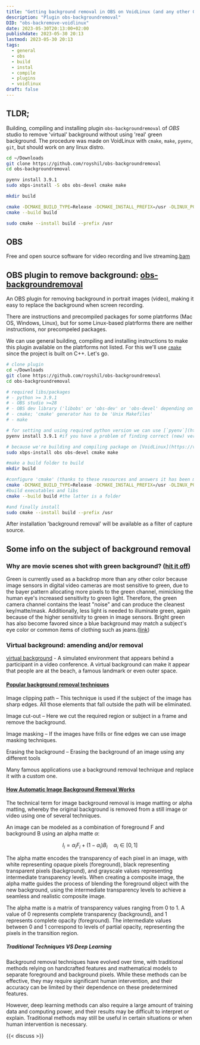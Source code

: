```yaml
---
title: "Getting background removal in OBS on VoidLinux (and any other GNU/Linux-based distro)"
description: "Plugin obs-backgroundremoval"
DID: "obs-backremove-voidlinux"
date: 2023-05-30T20:13:00+02:00
publishdate: 2023-05-30 20:13
lastmod: 2023-05-30 20:13
tags:
  - general
  - obs
  - build
  - instal
  - compile
  - plugins
  - voidlinux
draft: false
---
```


## TLDR;

Building, compiling and installing plugin `obs-backgroundremoval` of *OBS* studio to remove 'virtual' background without using 'real' green background. The procedure was made on VoidLinux with `cmake`, `make`, `pyenv`, `git`, but should work on any linux distro.

```bash
cd ~/Downloads
git clone https://github.com/royshil/obs-backgroundremoval
cd obs-backgroundremoval

pyenv install 3.9.1 
sudo xbps-install -S obs obs-devel cmake make

mkdir build

cmake -DCMAKE_BUILD_TYPE=Release -DCMAKE_INSTALL_PREFIX=/usr -DLINUX_PORTABLE=OFF -S . -B build 
cmake --build build 

sudo cmake --install build --prefix /usr
```

## OBS

Free and open source software for video recording and live streaming.[bam](https://obsproject.com)

## OBS plugin to remove background: [obs-backgroundremoval](https://github.com/royshil/obs-backgroundremoval)

An OBS plugin for removing background in portrait images (video), making it easy to replace the background when screen recording. 

There are instructions and precompiled packages for some platrforms (Mac OS, Windows, Linux), but for some Linux-based platrforms there are neither instructions, nor precompeled packages. 

We can use general building, compiling and installing instructions to make this plugin available on the platrforms not listed. For this we'll use [`cmake`](https://cmake.org/cmake/help/latest/guide/tutorial/Installing%20and%20Testing.html) since the project is built on C++. Let's go.

```bash
# clone plugin
cd ~/Downloads
git clone https://github.com/royshil/obs-backgroundremoval
cd obs-backgroundremoval

# required libs/packages
# - python >= 3.9.1
# - OBS studio >=28
# - OBS dev library ('libobs' or 'obs-dev' or 'obs-devel' depending on distributive packages' naming)
# - cmake; 'cmake' generator has to be 'Unix Makefiles'
# - make

# for setting and using required python version we can use [`pyenv`](https://github.com/pyenv/pyenv)
pyenv install 3.9.1 #if you have a problem of finding correct (new) version of python, try to update 'pyenv' by pulling changes from the repo or using [pyenv's plugin](https://github.com/pyenv/pyenv-update)

# because we're building and compiling package on [VoidLinux](https://voidlinux.org/), the 'xbps' packages manager is used. for any other platforms the respective package manager should be used
sudo xbps-install obs obs-devel cmake make

#make a build folder to build 
mkdir build

#configure 'cmake' (thanks to these resources and answers it has been managed how to do: [1](https://stackoverflow.com/questions/67425557/how-do-i-build-a-cmake-project) [2](https://www.cyberciti.biz/faq/howto-compile-and-run-c-cplusplus-code-in-linux/) [3](https://www.poftut.com/cmake-tutorial-to-build-and-compile-in-linux/) [4](https://cmake.org/cmake/help/latest/guide/tutorial/Installing%20and%20Testing.html#getting-started)
cmake -DCMAKE_BUILD_TYPE=Release -DCMAKE_INSTALL_PREFIX=/usr -DLINUX_PORTABLE=OFF -S . -B build #configs options are also extraxted from a building script 'build-linux.zsh' located in the project's folder '.github/scripts/'
#build executables and libs
cmake --build build #the latter is a folder

#and finally install
sudo cmake --install build --prefix /usr
```

After installation 'background removal' will be available as a filter of capture source.

## Some info on the subject of background removal 

### Why are movie scenes shot with green background? ([hit it off](https://movies.stackexchange.com/questions/52597/why-are-movie-scenes-shot-with-green-background))

Green is currently used as a backdrop more than any other color because image sensors in digital video cameras are most sensitive to green, due to the bayer pattern allocating more pixels to the green channel, mimicking the human eye's increased sensitivity to green light. Therefore, the green camera channel contains the least "noise" and can produce the cleanest key/matte/mask. Additionally, less light is needed to illuminate green, again because of the higher sensitivity to green in image sensors. Bright green has also become favored since a blue background may match a subject's eye color or common items of clothing such as jeans.([link](https://movies.stackexchange.com/a/52600))

### Virtual background: amending and/or removal

[virtual background](https://www.pcmag.com/encyclopedia/term/virtual-background) - A simulated environment that appears behind a participant in a video conference. A virtual background can make it appear that people are at the beach, a famous landmark or even outer space.

#### [Popular background removal techniques](https://www.analyticsvidhya.com/blog/2021/07/learn-how-to-do-real-time-background-replacement-using-opencv-and-cvzone/)

Image clipping path – This technique is used if the subject of the image has sharp edges. All those elements that fall outside the path will be eliminated.

Image cut-out – Here we cut the required region or subject in a frame and remove the background.

Image masking – If the images have frills or fine edges we can use image masking techniques.

Erasing the background – Erasing the background of an image using any different tools

Many famous applications use a background removal technique and replace it with a custom one. 

#### [How Automatic Image Background Removal Works](https://www.withoutbg.com/resources/how-automatic-image-background-removal-works)

The technical term for image background removal is image matting or alpha matting, whereby the original background is removed from a still image or video using one of several techniques.

An image can be modeled as a combination of foreground F and background B using an alpha matte $\alpha$:

$$ \begin{equation}I_{i}=\alpha_{i} F_{i}+\left(1-\alpha_{i}\right) B_{i} \quad \alpha_{i} \in[0,1]\end{equation} $$

The alpha matte encodes the transparency of each pixel in an image, with white representing opaque pixels (foreground), black representing transparent pixels (background), and grayscale values representing intermediate transparency levels. When creating a composite image, the alpha matte guides the process of blending the foreground object with the new background, using the intermediate transparency levels to achieve a seamless and realistic composite image.

The alpha matte is a matrix of transparency values ranging from 0 to 1. A value of 0 represents complete transparency (background), and 1 represents complete opacity (foreground). The intermediate values between 0 and 1 correspond to levels of partial opacity, representing the pixels in the transition region.

##### Traditional Techniques VS Deep Learning

Background removal techniques have evolved over time, with traditional methods relying on handcrafted features and mathematical models to separate foreground and background pixels. While these methods can be effective, they may require significant human intervention, and their accuracy can be limited by their dependence on these predetermined features.

However, deep learning methods can also require a large amount of training data and computing power, and their results may be difficult to interpret or explain. Traditional methods may still be useful in certain situations or when human intervention is necessary.

{{< discuss >}}
